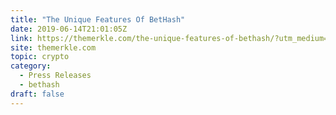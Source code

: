 ```yaml
---
title: "The Unique Features Of BetHash"
date: 2019-06-14T21:01:05Z
link: https://themerkle.com/the-unique-features-of-bethash/?utm_medium=RSS&utm_source=hune
site: themerkle.com
topic: crypto
category:
  - Press Releases
  - bethash
draft: false
---
```

